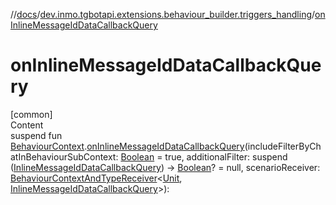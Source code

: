 //[docs](../../index.md)/[dev.inmo.tgbotapi.extensions.behaviour_builder.triggers_handling](index.md)/[onInlineMessageIdDataCallbackQuery](on-inline-message-id-data-callback-query.md)



# onInlineMessageIdDataCallbackQuery  
[common]  
Content  
suspend fun [BehaviourContext](../dev.inmo.tgbotapi.extensions.behaviour_builder/-behaviour-context/index.md).[onInlineMessageIdDataCallbackQuery](on-inline-message-id-data-callback-query.md)(includeFilterByChatInBehaviourSubContext: [Boolean](https://kotlinlang.org/api/latest/jvm/stdlib/kotlin/-boolean/index.html) = true, additionalFilter: suspend ([InlineMessageIdDataCallbackQuery](../dev.inmo.tgbotapi.types.CallbackQuery/-inline-message-id-data-callback-query/index.md)) -> [Boolean](https://kotlinlang.org/api/latest/jvm/stdlib/kotlin/-boolean/index.html)? = null, scenarioReceiver: [BehaviourContextAndTypeReceiver](../dev.inmo.tgbotapi.extensions.behaviour_builder/index.md#%5Bdev.inmo.tgbotapi.extensions.behaviour_builder%2FBehaviourContextAndTypeReceiver%2F%2F%2FPointingToDeclaration%2F%5D%2FClasslikes%2F625018081)<[Unit](https://kotlinlang.org/api/latest/jvm/stdlib/kotlin/-unit/index.html), [InlineMessageIdDataCallbackQuery](../dev.inmo.tgbotapi.types.CallbackQuery/-inline-message-id-data-callback-query/index.md)>):   



